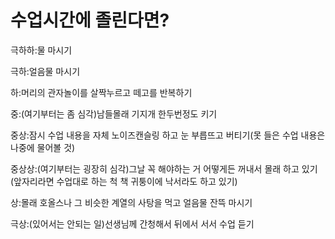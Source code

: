 <!DOCTYPE html>
<html lang="ko">
  <head>
                  <meta charset="UTF-8">
  </head>
  <body>
    <h1>수업시간에 졸린다면?</h1>
    <p>극하하:물 마시기</p>
    <p>극하:얼음물 마시기</p>
    <p>하:머리의 관자놀이를 살짝누르고 떼고를 반복하기</p>
    <p>중:(여기부터는 좀 심각)남들몰래 기지개 한두번정도 키기</p>
    <p>중상:잠시 수업 내용을 자체 노이즈캔슬링 하고 눈 부릅뜨고 버티기(못 들은 수업 내용은 나중에 물어볼 것)</p>
    <p>중상상:(여기부터는 굉장히 심각)그날 꼭 해야하는 거 어떻게든 꺼내서 몰래 하고 있기(앞자리라면 수업대로 하는 척 책 귀퉁이에 낙서라도 하고 있기)
    <p>상:몰래 호올스나 그 비슷한 계열의 사탕을 먹고 얼음물 잔뜩 마시기</p>
    <p>극상:(있어서는 안되는 일)선생님께 간청해서 뒤에서 서서 수업 듣기</p>

  </body>
</html>
